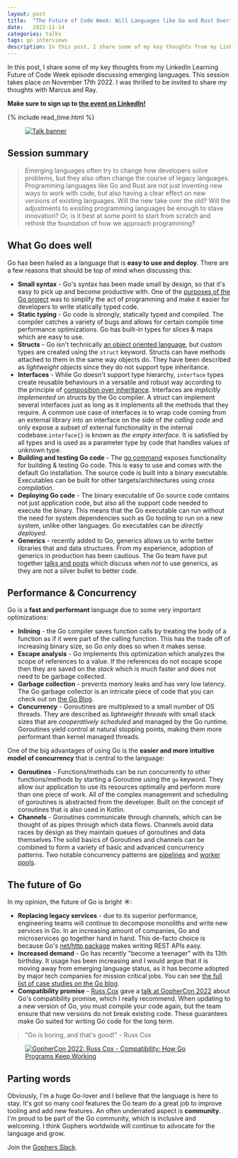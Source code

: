 ```yaml
---
layout: post
title:  "The Future of Code Week: Will Languages like Go and Rust Overtake their Legacy?"
date:   2022-11-14
categories: talks
tags: go interviews
description: In this post, I share some of my key thoughts from my LinkedIn Learning Future of Code Week episode discussing emerging languages. This session takes place on November 17th 2022. I was thrilled to be invited to share my thoughts with Marcus and Ray. 
---
```

In this post, I share some of my key thoughts from my LinkedIn Learning Future of Code Week episode discussing emerging languages. This session takes place on November 17th 2022. I was thrilled to be invited to share my thoughts with Marcus and Ray. 

**Make sure to sign up to  <a href="https://bit.ly/foc-ep04" target="_blank">the event on LinkedIn!</a>**

{% include read_time.html %}

<div class="container">
    <div class="row">
      <figure class="centered">
        <a href="https://bit.ly/foc-ep04" target="_blank">
                <img class="centered" src="{{site.baseurl}}/assets/foc_thumbnail.png" alt="Talk banner">
            </a>
        </figure>
    </div>
</div>

## Session summary
<blockquote>
Emerging languages often try to change how developers solve problems, but they also often change the course of legacy languages. Programming languages like Go and Rust are not just inventing new ways to work with code, but also having a clear effect on new versions of existing languages. Will the new take over the old? Will the adjustments to existing programming languages be enough to stave innovation? Or, is it best at some point to start from scratch and rethink the foundation of how we approach programming?
</blockquote>

## What Go does well
Go has been hailed as a language that is **easy to use and deploy**. There are a few reasons that should be top of mind when discussing this: 
- **Small syntax** - Go's syntax has been made small by design, so that it's easy to pick up and become productive with. One of the <a href="https://golang.org/doc/faq#creating_a_new_language" target="_blank">purposes of the Go project</a> was to simplify the act of programming and make it easier for developers to write statically typed code.
- **Static typing** - Go code is strongly, statically typed and compiled. The compiler catches a variety of bugs and allows for certain compile time performance optimizations. Go has built-in types for slices & maps which are easy to use.
- **Structs** - Go isn't technically <a href="https://golang.org/doc/faq#Is_Go_an_object-oriented_language" target="_blank">an object oriented language</a>, but custom types are created using the `struct` keyword. Structs can have methods attached to them in the same way objects do. They have been described as *lightweight objects* since they do not support type inheritance.
- **Interfaces** - While Go doesn't support type hierarchy, `interface` types create reusable behaviours in a versatile and robust way according to the principle of <a href="https://en.wikipedia.org/wiki/Composition_over_inheritance" target="_blank">composition over inheritance</a>. Interfaces are *implicitly implemented* on structs by the Go compiler. A struct can implement several interfaces just as long as it implements all the methods that they require. A common use case of interfaces is to wrap code coming from an external library into an interface on the side of *the calling code* and only expose a subset of external functionality in the internal codebase.`interface{}` is known as *the empty interface*. It is satisfied by all types and is used as a parameter type by code that handles values of unknown type.
- **Building and testing Go code** - The <a href="https://golang.org/cmd/go/" target="_blank">go command</a> exposes functionality for building & testing Go code. This is easy to use and comes with the default Go installation. The source code is built into a binary executable. Executables can be built for other targets/architectures using *cross compilation*.
- **Deploying Go code** - The binary executable of Go source code contains not just application code, but also all the support code needed to execute the binary. This means that the Go executable can run without the need for system dependencies such as Go tooling to run on a new system, unlike other languages. Go executables can be *directly deployed*.
- **Generics** - recently added to Go, generics allows us to write better libraries that and data structures. From my experience, adoption of generics in production has been cautious. The Go team have put together <a href="https://go.dev/blog/when-generics" target="_blank">talks and posts</a> which discuss when *not* to use generics, as they are not a silver bullet to better code. 

## Performance & Concurrency 
Go is a **fast and performant** language due to some very important optimizations:
- **Inlining** - the Go compiler saves function calls by treating the body of a function as if it were part of the calling function. This has the trade off of increasing binary size, so Go only does so when it makes sense.
- **Escape analysis** - Go implements this optimization which analyzes the scope of references to a value. If the references do not escape scope then they are saved on the *stack* which is much faster and does not need to be garbage collected.
- **Garbage collection** - prevents memory leaks and has very low latency. The Go garbage collector is an intricate piece of code that you can check out on <a href="https://tip.golang.org/doc/gc-guide" target="_blank">the Go Blog</a>.
- **Concurrency** - Goroutines are multiplexed to a small number of OS threads. They are described as *lightweight threads* with small stack sizes that are *cooperatively scheduled* and managed by the Go runtime. Goroutines yield control at natural stopping points, making them more performant than kernel managed threads.

One of the big advantages of using Go is the **easier and more intuitive model of concurrency** that is central to the language:
- **Goroutines** - Functions/methods can be run concurrently to other functions/methods by starting a Goroutine using the `go` keyword. They allow our application to use its resources optimally and perform more than one piece of work. All of the complex management and scheduling of goroutines is abstracted from the developer. Built on the concept of coroutines that is also used in Kotlin.
- **Channels** - Goroutines communicate through channels, which can be thought of as pipes through which data flows. Channels avoid data races by design as they maintain queues of goroutines and data themselves.The solid basics of Goroutines and channels can be combined to form a variety of basic and advanced concurrency patterns. Two notable concurrency patterns are <a href="https://blog.golang.org/pipelines" target="_blank">pipelines</a> and <a href="https://golangbot.com/buffered-channels-worker-pools/" target="_blank">worker pools</a>.

## The future of Go
In my opinion, the future of Go is bright ☀️: 
- **Replacing legacy services** - due to its superior performance, engineering teams will continue to decompose monoliths and write new services in Go. In an increasing amount of companies, Go and microservices go together hand in hand. This de-facto choice is because Go's
<a href="https://pkg.go.dev/net/http" target="_blank">net/http package</a> makes writing REST APIs easy.
- **Increased demand** - Go has recently "become a teenager" with its 13th birthday. It usage has been increasing and I would argue that it is moving away from emerging language status, as it has become adopted by major tech companies for mission critical jobs. You can see <a href="https://go.dev/solutions/#case-studies" target="_blank">the full list of case studies on the Go blog</a>.
- **Compatibility promise** - <a href="https://twitter.com/_rsc" target="_blank">Russ Cox</a> gave a <a href="https://youtu.be/v24wrd3RwGo" target="_blank">talk at GopherCon 2022</a> about Go's compatibility promise, which I really recommend. When updating to a new version of Go, you must compile your code again, but the team ensure that new versions do not break existing code. These guarantees make Go suited for writing Go code for the long term.

<blockquote>
"Go is boring, and that's good!" - Russ Cox
</blockquote>

<div class="container">
    <div class="row">
        <figure class="centered">
            <a href="https://youtu.be/v24wrd3RwGo" target="_blank">
                <img class="centered" src="{{site.baseurl}}/assets/boring_go.png" alt="GopherCon 2022: Russ Cox - Compatibility: How Go Programs Keep Working">
            </a>
        </figure>
    </div>
</div>

## Parting words
Obviously, I'm a huge Go-lover and I believe that the language is here to stay. It's got so many cool features the Go team do a great job to improve tooling and add new features. An often underrated aspect is **community**. I'm proud to be part of the Go community, which is inclusive and welcoming. I think Gophers worldwide will continue to advocate for the language and grow.

Join the <a href="https://gophers.slack.com/" target="_blank">Gophers Slack</a>.